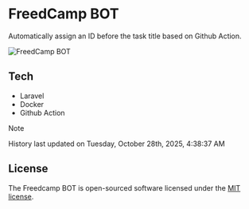 # FreedCamp BOT

Automatically assign an ID before the task title based on Github Action.

![FreedCamp BOT](https://repository-images.githubusercontent.com/737932867/7d34798b-2680-471c-b089-a78a718d3d6a)

## Tech

- Laravel
- Docker
- Github Action

> [!NOTE]  
> History last updated on Tuesday, October 28th, 2025, 4:38:37 AM

## License

The Freedcamp BOT is open-sourced software licensed under the [MIT license](https://opensource.org/licenses/MIT).
